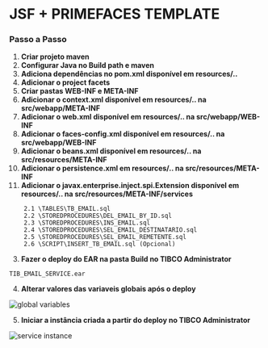 # JSF + PRIMEFACES TEMPLATE

### Passo a Passo

1. **Criar projeto maven**
2. **Configurar Java no Build path e maven**
3. **Adiciona dependências no pom.xml disponível em resources/..**
4. **Adicionar o project facets**
5. **Criar pastas WEB-INF e META-INF**
6. **Adicionar o context.xml disponível em resources/.. na src/webapp/META-INF**
7. **Adicionar o web.xml disponível em resources/.. na src/webapp/WEB-INF**
7. **Adicionar o faces-config.xml disponível em resources/.. na src/webapp/WEB-INF**
8. **Adicionar o beans.xml disponível em resources/.. na src/resources/META-INF**
9. **Adicionar o persistence.xml em resources/.. na src/resources/META-INF**
10. **Adicionar o javax.enterprise.inject.spi.Extension disponível em resources/.. na src/resources/META-INF/services**
````
    2.1 \TABLES\TB_EMAIL.sql
    2.2 \STOREDPROCEDURES\DEL_EMAIL_BY_ID.sql
    2.3 \STOREDPROCEDURES\INS_EMAIL.sql
    2.4 \STOREDPROCEDURES\SEL_EMAIL_DESTINATARIO.sql
    2.5 \STOREDPROCEDURES\SEL_EMAIL_REMETENTE.sql
    2.6 \SCRIPT\INSERT_TB_EMAIL.sql (Opcional)
````

3. **Fazer o deploy do EAR na pasta Build no TIBCO Administrator**

````
TIB_EMAIL_SERVICE.ear
````

4. **Alterar valores das variaveis globais após o deploy**

![global variables](Documentacao/imgs/gv.jpg)

5. **Iniciar a instância criada a partir do deploy no TIBCO Administrator**

![service instance](Documentacao/imgs/service-instance.jpg)